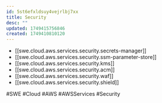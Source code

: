 ```yaml
---
id: 5st6efxldsuy4vejrlbj7xx
title: Security
desc: ""
updated: 1749415756846
created: 1749410810120
---
```


- [[swe.cloud.aws.services.security.secrets-manager]]
- [[swe.cloud.aws.services.security.ssm-parameter-store]]
- [[swe.cloud.aws.services.security.kms]]
- [[swe.cloud.aws.services.security.acm]]
- [[swe.cloud.aws.services.security.waf]]
- [[swe.cloud.aws.services.security.shield]]

#SWE #Cloud #AWS #AWSServices #Security
